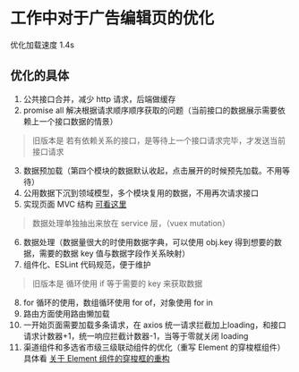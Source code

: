 # 工作中对于广告编辑页的优化

优化加载速度 1.4s

## 优化的具体
1. 公共接口合并，减少 http 请求，后端做缓存
2. promise all 解决根据请求顺序顺序获取的问题（当前接口的数据展示需要依赖上一个接口数据的情景）
> 旧版本是 若有依赖关系的接口，是等待上一个接口请求完毕，才发送当前接口请求
3. 数据预加载（第四个模块的数据默认收起，点击展开的时候预先加载。不用等待）
4. 公用数据下沉到领域模型，多个模块复用的数据，不用再次请求接口
5. 实现页面 MVC 结构 [可看这里](https://)
> 数据处理单独抽出来放在 service 层，（vuex mutation）
6. 数据处理（数据量很大的时使用数据字典，可以使用 obj.key 得到想要的数据，需要的数据 key 值与数据字段作关系映射）
7. 组件化、ESLint 代码规范，便于维护
> 旧版本是 循环使用 if 等于需要的 key 来获取数据 
8. for 循环的使用，数组循环使用 for of，对象使用 for in
9. 路由方面使用路由懒加载
10. 一开始页面需要加载多条请求，在 axios 统一请求拦截加上loading，和接口请求计数器+1，统一响应拦截计数器-1，当等于零就关闭 loading
11. 渠道组件和多选省市级三级联动组件的优化（重写 Element 的穿梭框组件）具体看 [关于 Element 组件的穿梭框的重构](https://ainyi.com/#/57)
